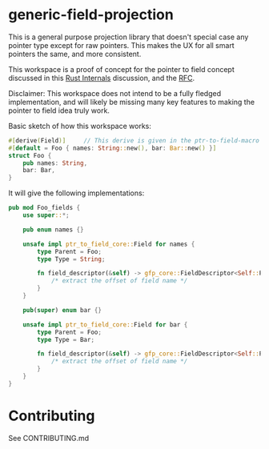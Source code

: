 # generic-field-projection

This is a general purpose projection library that doesn't special case any
pointer type except for raw pointers. This makes the UX for all smart pointers
the same, and more consistent.

This workspace is a proof of concept for the pointer to field concept discussed
in this [Rust
Internals](https://internals.rust-lang.org/t/idea-pointer-to-field/10061)
discussion, and the [RFC](https://github.com/rust-lang/rfcs/pull/2708).

Disclaimer: This workspace does not intend to be a fully fledged implementation,
and will likely be missing many key features to making the pointer to field idea
truly work.

Basic sketch of how this workspace works:

```rust
#[derive(Field)]     // This derive is given in the ptr-to-field-macro crate
#[default = Foo { names: String::new(), bar: Bar::new() }]
struct Foo {
    pub names: String,
    bar: Bar,
}
```

It will give the following implementations:

```rust
pub mod Foo_fields {
    use super::*;

    pub enum names {}

    unsafe impl ptr_to_field_core::Field for names {
        type Parent = Foo;
        type Type = String;

        fn field_descriptor(&self) -> gfp_core::FieldDescriptor<Self::Parent, Self::Type> {
            /* extract the offset of field name */
        }
    }

    pub(super) enum bar {}

    unsafe impl ptr_to_field_core::Field for bar {
        type Parent = Foo;
        type Type = Bar;

        fn field_descriptor(&self) -> gfp_core::FieldDescriptor<Self::Parent, Self::Type> {
            /* extract the offset of field name */
        }
    }
}
```


# Contributing

See CONTRIBUTING.md
